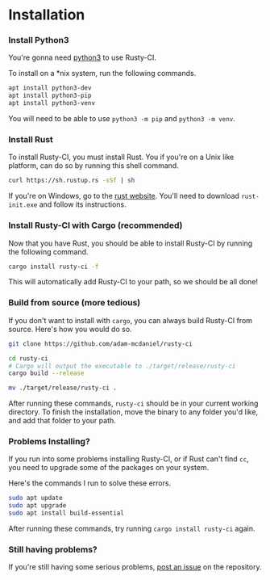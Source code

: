 # Installation

### Install Python3

You're gonna need [python3](https://www.python.org/) to use Rusty-CI.

To install on a \*nix system, run the following commands.

```bash
apt install python3-dev
apt install python3-pip
apt install python3-venv
```

You will need to be able to use `python3 -m pip` and `python3 -m venv`.

### Install Rust

To install Rusty-CI, you must install Rust.
You if you're on a Unix like platform, can do so by running this shell command.

```bash
curl https://sh.rustup.rs -sSf | sh
```

If you're on Windows, go to the [rust website](https://rust-lang.org). You'll need to download `rust-init.exe` and follow its instructions.

### Install Rusty-CI with Cargo (recommended)

Now that you have Rust, you should be able to install Rusty-CI by running the following command.

```bash
cargo install rusty-ci -f
```

This will automatically add Rusty-CI to your path, so we should be all done!

### Build from source (more tedious)

If you don't want to install with `cargo`, you can always build Rusty-CI from source. Here's how you would do so.

```bash
git clone https://github.com/adam-mcdaniel/rusty-ci

cd rusty-ci
# Cargo will output the executable to ./target/release/rusty-ci
cargo build --release

mv ./target/release/rusty-ci .
```

After running these commands, `rusty-ci` should be in your current working directory. To finish the installation, move the binary to any folder you'd like, and add that folder to your path.

### Problems Installing?

If you run into some problems installing Rusty-CI, or if Rust can't find `cc`, you need to upgrade some of the packages on your system.

Here's the commands I run to solve these errors.

```bash
sudo apt update
sudo apt upgrade
sudo apt install build-essential
```

After running these commands, try running `cargo install rusty-ci` again.

### Still having problems?

If you're still having some serious problems, [post an issue](https://github.com/adam-mcdaniel/rusty-ci/issues) on the repository.
